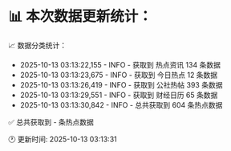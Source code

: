 📊 本次数据更新统计：
==========================

📈 数据分类统计：
- 2025-10-13 03:13:22,155 - INFO - 获取到 热点资讯 134 条数据
- 2025-10-13 03:13:23,675 - INFO - 获取到 今日热点 12 条数据
- 2025-10-13 03:13:26,419 - INFO - 获取到 公社热帖 393 条数据
- 2025-10-13 03:13:29,551 - INFO - 获取到 财经日历 65 条数据
- 2025-10-13 03:13:30,842 - INFO - 总共获取到 604 条热点数据

✅ 总共获取到 - 条热点数据

🕐 更新时间: 2025-10-13 03:13:31
